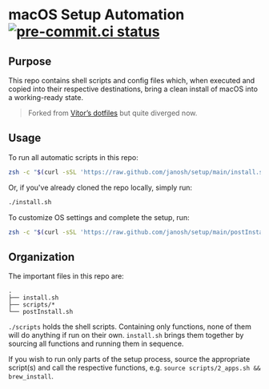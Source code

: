 # macOS Setup Automation [![pre-commit.ci status](https://results.pre-commit.ci/badge/github/janosh/macos-setup/main.svg)](https://results.pre-commit.ci/latest/github/janosh/macos-setup/main)

## Purpose

This repo contains shell scripts and config files which, when executed and copied into their respective destinations, bring a clean install of macOS into a working-ready state.

> Forked from [Vítor’s dotfiles](https://github.com/vitorgalvao/dotfiles) but quite diverged now.

## Usage

To run all automatic scripts in this repo:

```sh
zsh -c "$(curl -sSL 'https://raw.github.com/janosh/setup/main/install.sh')"
```

Or, if you've already cloned the repo locally, simply run:

```sh
./install.sh
```

To customize OS settings and complete the setup, run:

```sh
zsh -c "$(curl -sSL 'https://raw.github.com/janosh/setup/main/postInstall.sh')"
```

## Organization

The important files in this repo are:

```text
.
├── install.sh
├── scripts/*
└── postInstall.sh
```

`./scripts` holds the shell scripts. Containing only functions, none of them will do anything if run on their own. `install.sh` brings them together by sourcing all functions and running them in sequence.

If you wish to run only parts of the setup process, source the appropriate script(s) and call the respective functions, e.g. `source scripts/2_apps.sh && brew_install`.
